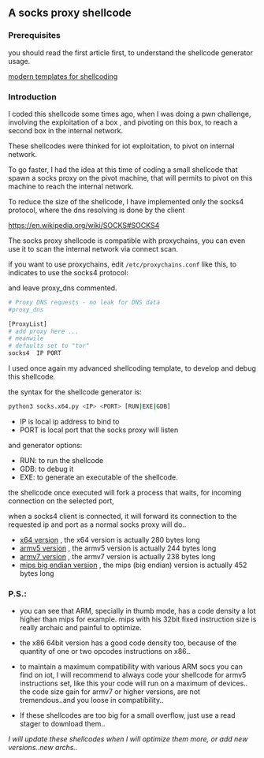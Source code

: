 ## A socks proxy shellcode

### Prerequisites

you should read the first article first, to understand the shellcode generator usage.

[modern templates for shellcoding](https://github.com/nobodyisnobody/docs/tree/main/modern.templates.for.shellcoding)

### Introduction

I coded this shellcode some times ago, when I was doing a pwn challenge, involving the exploitation of a box , and pivoting on this box, to reach a second box in the internal network.

These shellcodes were thinked for iot exploitation, to pivot on internal network.

To go faster, I had the idea at this time of coding a small shellcode that spawn a socks proxy on the pivot machine, that will permits to pivot on this machine to reach the internal network.

To reduce the size of the shellcode, I have implemented only the socks4 protocol, where the dns resolving is done by the client

<https://en.wikipedia.org/wiki/SOCKS#SOCKS4>

The socks proxy shellcode is compatible with proxychains,
you can even use it to scan the internal network via connect scan.

if you want to use proxychains, edit `/etc/proxychains.conf`
like this, to indicates to use the socks4 protocol:

and leave proxy_dns commented.

```sh
# Proxy DNS requests - no leak for DNS data
#proxy_dns 

[ProxyList]
# add proxy here ...
# meanwile
# defaults set to "tor"
socks4  IP PORT
```

I used once again my advanced shellcoding template, to develop and debug this shellcode.

the syntax for the shellcode generator is:

```sh
python3 socks.x64.py <IP> <PORT> [RUN|EXE|GDB]
```

+ IP is local ip address to bind to
+ PORT is local port that the socks proxy will listen

and generator options:
+ RUN: to run the shellcode
+ GDB: to debug it
+ EXE: to generate an executable of the shellcode.


the shellcode once executed will fork a process that waits, for incoming connection on the selected port,

when a socks4 client is connected, it will forward its connection to the requested ip and port as a normal socks proxy will do..

+ [x64 version](./socks.x64.py) , the x64 version is actually 280 bytes long
+ [armv5 version](./socks.armv5.py) , the armv5 version is actually 244 bytes long
+ [armv7 version](./socks.armv7.py) , the armv7 version is actually 238 bytes long
+ [mips big endian version](./socks.mipseb.py) , the mips (big endian) version is actually 452 bytes long

### P.S.:

* you can see that ARM, specially in thumb mode, has a code density a lot higher than mips for example. mips with his 32bit fixed instruction size is really archaic and painful to optimize.

* the x86 64bit version has a good code density too, because of the quantity of one or two opcodes instructions on x86..

* to maintain a maximum compatibility with various ARM socs you can find on iot, I will recommend to always code your shellcode for armv5 instructions set,
like this your code will run on a maximum of devices..
the code size gain for armv7 or higher versions, are not tremendous..and you loose in compatibility..

* If these shellcodes are too big for a small overflow, just use a read stager to download them..

*I will update these shellcodes when I will optimize them more, or add new versions..new archs..*


